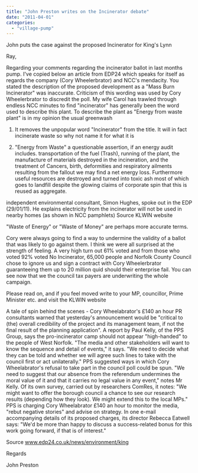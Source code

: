 ```yaml
---
title: "John Preston writes on the Incinerator debate"
date: "2011-04-01"
categories: 
  - "village-pump"
---
```


John puts the case against the proposed Incinerator for King's Lynn

Ray,

Regarding your comments regarding the incinerator ballot in last months pump. I've copied below an article from EDP24 which speaks for itself as regards the company (Cory Wheelerbrator) and NCC's mendacity. You stated the description of the proposed development as a "Mass Burn Incinerator" was inaccurate. Criticism of this wording was used by Cory Wheelerbrator to discredit the poll. My wife Carol has trawled through endless NCC minutes to find "incinerator" has generally been the word used to describe this plant. To describe the plant as "Energy from waste plant" is in my opinion the usual greenwash

1) It removes the unpopular word "Incinerator" from the title. It will in fact incinerate waste so why not name it for what it is

2) "Energy from Waste" a questionable assertion, if an energy audit includes. transportation of the fuel (Trash), running of the plant, the manufacture of materials destroyed in the incineration, and the treatment of Cancers, birth, deformities and respiratory ailments resulting from the fallout we may find a net energy loss. Furthermore useful resources are destroyed and turned into toxic ash most of which goes to landfill despite the glowing claims of corporate spin that this is reused as aggregate.

independent environmental consultant, Simon Hughes, spoke out in the EDP (29/01/11). He explains electricity from the incinerator will not be used in nearby homes (as shown in NCC pamphlets) Source KLWIN website

"Waste of Energy" or "Waste of Money" are perhaps more accurate terms.

Cory were always going to find a way to undermine the validity of a ballot that was likely to go against them. I think we were all surprised at the strength of feeling. A very high turn out 61% voted and from those who voted 92% voted No Incinerator, 65,000 people and Norfolk County Council chose to ignore us and sign a contract with Cory Wheelerbrator guaranteeing them up to 20 million quid should their enterprise fail. You can see now that we the council tax payers are underwriting the whole campaign.

Please read on, and if you feel moved write to your MP, councillor, Prime Minister etc. and visit the KLWIN website

A tale of spin behind the scenes - Cory Wheelabrator's £140 an hour PR consultants warned that yesterday's announcement would be "critical to (the) overall credibility of the project and its management team, if not the final result of the planning application". A report by Paul Kelly, of the PPS Group, says the pro-incinerator camp should not appear "high-handed" to the people of West Norfolk. "The media and other stakeholders will want to know the sequence and detail of events," it says. "We need to decide what they can be told and whether we will agree such lines to take with the council first or act unilaterally." PPS suggested ways in which Cory Wheelabrator's refusal to take part in the council poll could be spun. "We need to suggest that our absence from the referendum undermines the moral value of it and that it carries no legal value in any event," notes Mr Kelly. Of its own survey, carried out by researchers ComRes, it notes: "We might want to offer the borough council a chance to see our research results (depending how they look). We might extend this to the local MPs." PPS is charging Cory Wheelabrator £140 an hour to monitor the media, "rebut negative stories" and advise on strategy. In one e-mail accompanying details of its proposed charges, its director Rebecca Eatwell says: "We'd be more than happy to discuss a success-related bonus for this work going forward, if that is of interest."

Source www.edp24.co.uk/news/environment/king

Regards

John Preston
